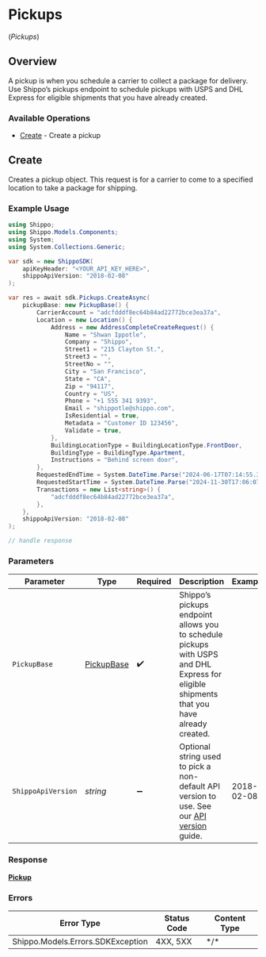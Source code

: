 # Pickups
(*Pickups*)

## Overview

A pickup is when you schedule a carrier to collect a package for delivery.
Use Shippo’s pickups endpoint to schedule pickups with USPS and DHL Express for eligible shipments that you have already created.
<SchemaDefinition schemaRef="#/components/schemas/Pickup"/>

### Available Operations

* [Create](#create) - Create a pickup

## Create

Creates a pickup object. This request is for a carrier to come to a specified location to take a package for shipping.

### Example Usage

```csharp
using Shippo;
using Shippo.Models.Components;
using System;
using System.Collections.Generic;

var sdk = new ShippoSDK(
    apiKeyHeader: "<YOUR_API_KEY_HERE>",
    shippoApiVersion: "2018-02-08"
);

var res = await sdk.Pickups.CreateAsync(
    pickupBase: new PickupBase() {
        CarrierAccount = "adcfdddf8ec64b84ad22772bce3ea37a",
        Location = new Location() {
            Address = new AddressCompleteCreateRequest() {
                Name = "Shwan Ippotle",
                Company = "Shippo",
                Street1 = "215 Clayton St.",
                Street3 = "",
                StreetNo = "",
                City = "San Francisco",
                State = "CA",
                Zip = "94117",
                Country = "US",
                Phone = "+1 555 341 9393",
                Email = "shippotle@shippo.com",
                IsResidential = true,
                Metadata = "Customer ID 123456",
                Validate = true,
            },
            BuildingLocationType = BuildingLocationType.FrontDoor,
            BuildingType = BuildingType.Apartment,
            Instructions = "Behind screen door",
        },
        RequestedEndTime = System.DateTime.Parse("2024-06-17T07:14:55.338Z"),
        RequestedStartTime = System.DateTime.Parse("2024-11-30T17:06:07.804Z"),
        Transactions = new List<string>() {
            "adcfdddf8ec64b84ad22772bce3ea37a",
        },
    },
    shippoApiVersion: "2018-02-08"
);

// handle response
```

### Parameters

| Parameter                                                                                                                                                          | Type                                                                                                                                                               | Required                                                                                                                                                           | Description                                                                                                                                                        | Example                                                                                                                                                            |
| ------------------------------------------------------------------------------------------------------------------------------------------------------------------ | ------------------------------------------------------------------------------------------------------------------------------------------------------------------ | ------------------------------------------------------------------------------------------------------------------------------------------------------------------ | ------------------------------------------------------------------------------------------------------------------------------------------------------------------ | ------------------------------------------------------------------------------------------------------------------------------------------------------------------ |
| `PickupBase`                                                                                                                                                       | [PickupBase](../../Models/Components/PickupBase.md)                                                                                                                | :heavy_check_mark:                                                                                                                                                 | Shippo’s pickups endpoint allows you to schedule pickups with USPS and DHL Express for eligible shipments that you have already created.                           |                                                                                                                                                                    |
| `ShippoApiVersion`                                                                                                                                                 | *string*                                                                                                                                                           | :heavy_minus_sign:                                                                                                                                                 | Optional string used to pick a non-default API version to use. See our <a href="https://docs.goshippo.com/docs/api_concepts/apiversioning/">API version</a> guide. | 2018-02-08                                                                                                                                                         |

### Response

**[Pickup](../../Models/Components/Pickup.md)**

### Errors

| Error Type                        | Status Code                       | Content Type                      |
| --------------------------------- | --------------------------------- | --------------------------------- |
| Shippo.Models.Errors.SDKException | 4XX, 5XX                          | \*/\*                             |